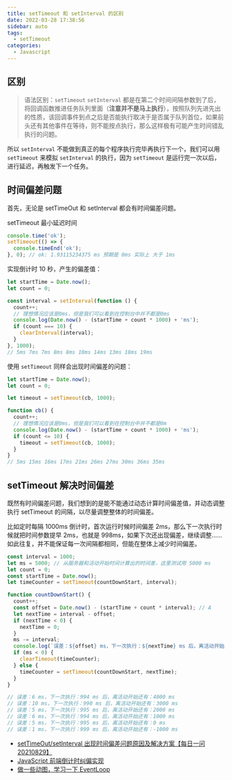 ```yaml
---
title: setTimeout 和 setInterval 的区别
date: 2022-03-28 17:38:56
sidebar: auto
tags:
  - setTimeout
categories:
  - Javascript
---
```


## 区别

> 语法区别：`setTimeout` `setInterval` 都是在第二个时间间隔参数到了后，将回调函数推进任务队列里面（**注意并不是马上执行**），按照队列先进先出的性质，该回调事件到点之后是否能执行取决于是否属于队列首位，如果前头还有其他事件在等待，则不能按点执行，那么这样极有可能产生时间错乱执行的问题。

所以 `setInterval` 不能做到真正的每个程序执行完毕再执行下一个，我们可以用 `setTimeout` 来模拟 `setInterval` 的执行，因为 `setTimeout` 是运行完一次以后，进行延迟，再触发下一个任务。

## 时间偏差问题

首先，无论是 setTimeOut 和 setInterval 都会有时间偏差问题。

setTimeout 最小延迟时间

```js
console.time('ok');
setTimeout(() => {
  console.timeEnd('ok');
}, 0); // ok: 1.93115234375 ms 预期是 0ms 实际上 大于 1ms
```

实现倒计时 10 秒，产生的偏差值：

```js
let startTime = Date.now();
let count = 0;

const interval = setInterval(function () {
  count++;
  // 理想情况应该是0ms，但是我们可以看到在控制台中并不都是0ms
  console.log(Date.now() - (startTime + count * 1000) + 'ms');
  if (count === 10) {
    clearInterval(interval);
  }
}, 1000);
// 5ms 7ms 7ms 8ms 8ms 10ms 14ms 13ms 18ms 19ms
```

使用 `setTimeout` 同样会出现时间偏差的问题：

```js
let startTime = Date.now();
let count = 0;

let timeout = setTimeout(cb, 1000);

function cb() {
  count++;
  // 理想情况应该是0ms，但是我们可以看到在控制台中并不都是0m
  console.log(Date.now() - (startTime + count * 1000) + 'ms');
  if (count <= 10) {
    timeout = setTimeout(cb, 1000);
  }
}
// 5ms 15ms 16ms 17ms 21ms 26ms 27ms 30ms 36ms 35ms
```

## setTimeout 解决时间偏差

既然有时间偏差问题，我们想到的是能不能通过动态计算时间偏差值，并动态调整执行 setTimeout 的间隔，以尽量调整整体的时间偏差。

比如定时每隔 1000ms 倒计时，首次运行时候时间偏差 2ms，那么下一次执行时候就把时间参数提早 2ms，也就是 998ms，如果下次还出现偏差，继续调整……如此往复，并不能保证每一次间隔都相同，但能在整体上减少时间偏差。

```js
const interval = 1000;
let ms = 5000; // 从服务器和活动开始时间计算出的时间差，这里测试用 5000 ms
let count = 0;
const startTime = Date.now();
let timeCounter = setTimeout(countDownStart, interval);

function countDownStart() {
  count++;
  const offset = Date.now() - (startTime + count * interval); // A
  let nextTime = interval - offset;
  if (nextTime < 0) {
    nextTime = 0;
  }
  ms -= interval;
  console.log(`误差：${offset} ms，下一次执行：${nextTime} ms 后，离活动开始还有：${ms} ms`);
  if (ms < 0) {
    clearTimeout(timeCounter);
  } else {
    timeCounter = setTimeout(countDownStart, nextTime);
  }
}

// 误差：6 ms，下一次执行：994 ms 后，离活动开始还有：4000 ms
// 误差：10 ms，下一次执行：990 ms 后，离活动开始还有：3000 ms
// 误差：5 ms，下一次执行：995 ms 后，离活动开始还有：2000 ms
// 误差：6 ms，下一次执行：994 ms 后，离活动开始还有：1000 ms
// 误差：5 ms，下一次执行：995 ms 后，离活动开始还有：0 ms
// 误差：1 ms，下一次执行：999 ms 后，离活动开始还有：-1000 ms
```

- [setTimeOut/setInterval 出现时间偏差问题原因及解决方案【每日一问 20210829】](https://juejin.cn/post/7001872097337311246)
- [JavaScript 前端倒计时纠偏实现](https://juejin.cn/post/6844903685458231303)
- [做一些动图，学习一下 EventLoop](https://juejin.cn/post/6969028296893792286)

